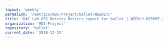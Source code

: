 ```yaml
---
layout: 'weekly'
permalink: '/metrics/HDI-Project/ballet/WEEKLY/'
title: 'DAI Lab OSS Metrics Metrics report for ballet | WEEKLY-REPORT-2018-12-23'
organization: 'HDI-Project'
repository: 'ballet'
current_date: '2018-12-23'
---
```


